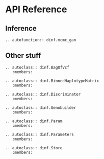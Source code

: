 # API Reference

## Inference

```{eval-rst}
.. autofunction:: dinf.mcmc_gan
```

## Other stuff

```{eval-rst}
.. autoclass:: dinf.BagOfVcf
   :members:

.. autoclass:: dinf.BinnedHaplotypeMatrix
   :members:

.. autoclass:: dinf.Discriminator
   :members:

.. autoclass:: dinf.Genobuilder
   :members:

.. autoclass:: dinf.Param
   :members:

.. autoclass:: dinf.Parameters
   :members:

.. autoclass:: dinf.Store
   :members:
```
